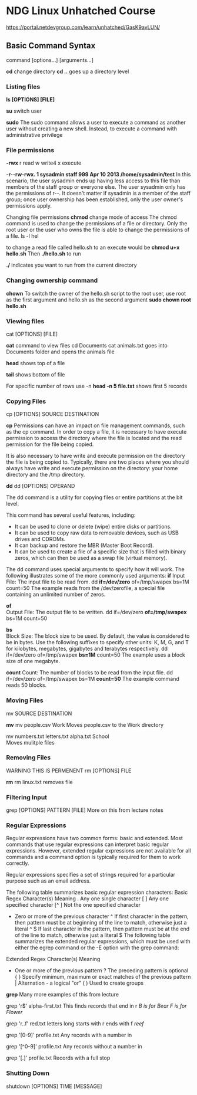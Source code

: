# NDG Linux Unhatched Course
https://portal.netdevgroup.com/learn/unhatched/GasK9avLUN/

## Basic Command Syntax
command [options…] [arguments…]

**cd** change directory
**cd ..** goes up a directory level

### Listing files
**ls [OPTIONS] [FILE]**

**su** switch user

**sudo** 
The sudo command allows a user to execute a command as another user without creating a new shell. Instead, to execute a command with administrative privilege

### File permissions
**-rwx**
r read w write4 x execute

**-r--rw-rwx. 1 sysadmin staff 999 Apr  10  2013 /home/sysadmin/test**
In this scenario, the user sysadmin ends up having less access to this file than members of the staff group or everyone else. The user sysadmin only has the permissions of r--. It doesn't matter if sysadmin is a member of the staff group; once user ownership has been established, only the user owner's permissions apply.

Changing file permissions
**chmod** change mode of access
The chmod command is used to change the permissions of a file or directory. Only the root user or the user who owns the file is able to change the permissions of a file.
ls -l hel

to change a read file called hello.sh to an execute would be
**chmod u+x hello.sh**
Then **./hello.sh** to run

**./** indicates you want to run from the current directory

### Changing ownership command
**chown**
To switch the owner of the hello.sh script to the root user, use root as the first argument and hello.sh as the second argument
**sudo chown root hello.sh**

### Viewing files
cat [OPTIONS] [FILE]

**cat** command to view files
cd Documents cat animals.txt 
goes into Documents folder and opens the animals file

**head** 
shows top of a file

**tail**
shows bottom of file

For specific number of rows use -n
**head -n 5 file.txt**
shows first 5 records

### Copying Files
cp [OPTIONS] SOURCE DESTINATION

**cp**
Permissions can have an impact on file management commands, such as the cp command. In order to copy a file, it is necessary to have execute permission to access the directory where the file is located and the read permission for the file being copied.

It is also necessary to have write and execute permission on the directory the file is being copied to. Typically, there are two places where you should always have write and execute permission on the directory: your home directory and the /tmp directory.

**dd**
dd [OPTIONS] OPERAND

The dd command is a utility for copying files or entire partitions at the bit level.

This command has several useful features, including:

- It can be used to clone or delete (wipe) entire disks or partitions.
- It can be used to copy raw data to removable devices, such as USB drives and CDROMs.
- It can backup and restore the MBR (Master Boot Record).
- It can be used to create a file of a specific size that is filled with binary zeros, which can then be used as a swap file (virtual memory).


The dd command uses special arguments to specify how it will work. The following illustrates some of the more commonly used arguments:
**if**
Input File: The input file to be read from.
dd **if=/dev/zero** of=/tmp/swapex bs=1M count=50 
The example reads from the /dev/zerofile, a special file containing an unlimited number of zeros.

**of**	
Output File: The output file to be written.
dd if=/dev/zero **of=/tmp/swapex** bs=1M count=50

**bs**	
Block Size: The block size to be used. By default, the value is considered to be in bytes. Use the following suffixes to specify other units: K, M, G, and T for kilobytes, megabytes, gigabytes and terabytes respectively.
dd if=/dev/zero of=/tmp/swapex **bs=1M** count=50
The example uses a block size of one megabyte.

**count**
Count: The number of blocks to be read from the input file.
dd if=/dev/zero of=/tmp/swapex bs=1M **count=50**
The example command reads 50 blocks.

### Moving Files
mv SOURCE DESTINATION

**mv**
mv people.csv Work
Moves people.csv to the Work directory

mv numbers.txt letters.txt alpha.txt School  
Moves mulitple files

### Removing Files
WARNING THIS IS PERMENENT 
rm [OPTIONS] FILE

**rm**
rm linux.txt
removes file

### Filtering Input
grep [OPTIONS] PATTERN [FILE]
More on this from lecture notes

### Regular Expressions
Regular expressions have two common forms: basic and extended. Most commands that use regular expressions can interpret basic regular expressions. However, extended regular expressions are not available for all commands and a command option is typically required for them to work correctly.

Regular expressions specifies a set of strings required for a particular purpose such as an email address.

The following table summarizes basic regular expression characters:
Basic Regex Character(s)	Meaning
.	Any one single character
[ ]	Any one specified character
[^ ]	Not the one specified character
*	Zero or more of the previous character
^	If first character in the pattern, then pattern must be at beginning of the line to match, otherwise just a literal ^
$	If last character in the pattern, then pattern must be at the end of the line to match, otherwise just a literal $
The following table summarizes the extended regular expressions, which must be used with either the egrep command or the -E option with the grep command:

Extended Regex Character(s)	Meaning
+	One or more of the previous pattern
?	The preceding pattern is optional
{ }	Specify minimum, maximum or exact matches of the previous pattern
|	Alternation - a logical "or"
( )	Used to create groups

**grep**
Many more examples of this from lecture

grep 'r$' alpha-first.txt
This finds records that end in r
*B is for Bear*
*F is for Flower*

grep 'r..f' red.txt
letters long starts with r ends with f
*reef*

grep '[0-9]' profile.txt
Any records with a number in

grep '[^0-9]' profile.txt
Any records without a number in

grep '[.]' profile.txt
Records with a full stop

### Shutting Down
shutdown [OPTIONS] TIME [MESSAGE]





